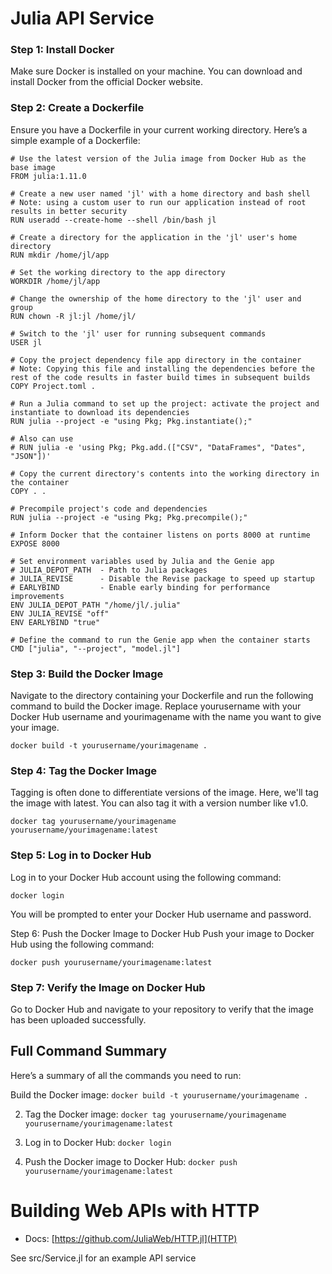 # Julia API Service

### Step 1: Install Docker
Make sure Docker is installed on your machine. You can download and install Docker from the official Docker website.

### Step 2: Create a Dockerfile
Ensure you have a Dockerfile in your current working directory. Here’s a simple example of a Dockerfile:

```docker
# Use the latest version of the Julia image from Docker Hub as the base image
FROM julia:1.11.0

# Create a new user named 'jl' with a home directory and bash shell
# Note: using a custom user to run our application instead of root results in better security
RUN useradd --create-home --shell /bin/bash jl

# Create a directory for the application in the 'jl' user's home directory
RUN mkdir /home/jl/app

# Set the working directory to the app directory
WORKDIR /home/jl/app

# Change the ownership of the home directory to the 'jl' user and group
RUN chown -R jl:jl /home/jl/

# Switch to the 'jl' user for running subsequent commands
USER jl

# Copy the project dependency file app directory in the container
# Note: Copying this file and installing the dependencies before the rest of the code results in faster build times in subsequent builds
COPY Project.toml .

# Run a Julia command to set up the project: activate the project and instantiate to download its dependencies
RUN julia --project -e "using Pkg; Pkg.instantiate();"

# Also can use 
# RUN julia -e 'using Pkg; Pkg.add.(["CSV", "DataFrames", "Dates", "JSON"])'

# Copy the current directory's contents into the working directory in the container
COPY . .

# Precompile project's code and dependencies
RUN julia --project -e "using Pkg; Pkg.precompile();"

# Inform Docker that the container listens on ports 8000 at runtime
EXPOSE 8000

# Set environment variables used by Julia and the Genie app
# JULIA_DEPOT_PATH  - Path to Julia packages
# JULIA_REVISE      - Disable the Revise package to speed up startup
# EARLYBIND         - Enable early binding for performance improvements
ENV JULIA_DEPOT_PATH "/home/jl/.julia"
ENV JULIA_REVISE "off"
ENV EARLYBIND "true"

# Define the command to run the Genie app when the container starts
CMD ["julia", "--project", "model.jl"]

```

### Step 3: Build the Docker Image
Navigate to the directory containing your Dockerfile and run the following command to build the Docker image. Replace yourusername with your Docker Hub username and yourimagename with the name you want to give your image.

` docker build -t yourusername/yourimagename . ` 
 

### Step 4: Tag the Docker Image
Tagging is often done to differentiate versions of the image. Here, we'll tag the image with latest. You can also tag it with a version number like v1.0.

` docker tag yourusername/yourimagename yourusername/yourimagename:latest  `
 

### Step 5: Log in to Docker Hub
Log in to your Docker Hub account using the following command:

` docker login ` 
 
You will be prompted to enter your Docker Hub username and password.

Step 6: Push the Docker Image to Docker Hub
Push your image to Docker Hub using the following command:

` docker push yourusername/yourimagename:latest ` 
 

### Step 7: Verify the Image on Docker Hub
Go to Docker Hub and navigate to your repository to verify that the image has been uploaded successfully.

## Full Command Summary
Here’s a summary of all the commands you need to run:

Build the Docker image:
`docker build -t yourusername/yourimagename . `
 
2. Tag the Docker image:
`docker tag yourusername/yourimagename yourusername/yourimagename:latest `

3. Log in to Docker Hub:
` docker login `

4. Push the Docker image to Docker Hub:
` docker push yourusername/yourimagename:latest `

# Building Web APIs with HTTP

- Docs: [https://github.com/JuliaWeb/HTTP.jl](HTTP)

See src/Service.jl for an example API service 